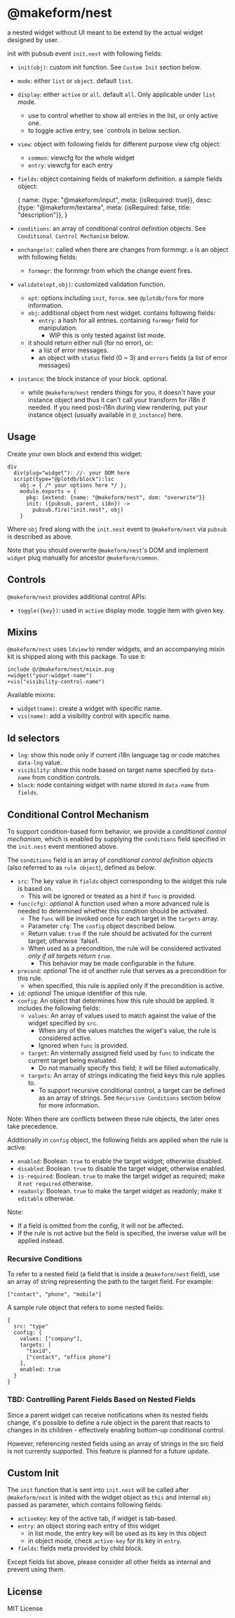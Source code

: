 # @makeform/nest

a nested widget without UI meant to be extend by the actual widget designed by user.

init with pubsub event `init.nest` with following fields:

 - `init(obj)`: custom init function. See `Custom Init` section below.
 - `mode`: either `list` or `object`. default `list`.
 - `display`: either `active` or `all`. default `all`. Only applicable under `list` mode.
   - use to control whether to show all entries in the list, or only active one.
   - to toggle active entry, see `controls in below section.
 - `view`: object with following fields for different purpose view cfg object:
   - `common`: viewcfg for the whole widget
   - `entry`: viewcfg for each entry
 - `fields`: object containing fields of makeform definition. a sample fields object:

    {
      name: {type: "@makeform/input", meta: {isRequired: true}},
      desc: {type: "@makeform/textarea", meta: {isRequired: false, title: "description"}},
    }
 - `conditions`: an array of conditional control definition objects. See `Conditional Control Mechanism` below.
 - `onchange(o)`: called when there are changes from formmgr. `o` is an object with following fields:
   - `formmgr`: the formmgr from which the change event fires.
 - `validate(opt,obj)`: customized validation function.
   - `opt`: options including `init`, `force`. see `@plotdb/form` for more information.
   - `obj`: additional object from nest widget. contains following fields:
     - `entry`: a hash for all entries. containing `formmgr` field for manipulation.
       - WIP this is only tested against list mode.
   - it should return either null (for no error), or:
     - a list of error messages.
     - an object with `status` field (0 ~ 3) and `errors` fields (a list of error messages)
 - `instance`: the block instance of your block. optional.
   - while `@makeform/nest` renders things for you, it doesn't have your instance object and thus
     it can't call your transform for i18n if needed. If you need post-i18n during view rendering,
     put your instance object (usually available in `@_instance`) here.


## Usage

Create your own block and extend this widget:

    div
      div(plug="widget"): //- your DOM here
      script(type="@plotdb/block"):lsc
        obj = { /* your options here */ };
        module.exports = {
          pkg: {extend: {name: "@makeform/nest", dom: "overwrite"}}
          init: ({pubsub, parent, i18n}) ->
            pubsub.fire("init.nest", obj)
        }

Where `obj` fired along with the `init.nest` event to `@makeform/nest` via `pubsub` is described as above.

Note that you should overwrite `@makeform/nest`'s DOM and implement `widget` plug manually for ancestor `@makeform/common`.


## Controls

`@makeform/nest` provides additional control APIs:

 - `toggle({key})`: used in `active` display mode. toggle item with given key.


## Mixins

`@makeform/nest` uses `ldview` to render widgets, and an accompanying mixin kit is shipped along with this package. To use it:

    include @/@makeform/nest/mixin.pug
    +widget("your-widget-name")
    +vis("visibility-control-name")


Available mixins:

 - `widget(name)`: create a widget with specific name.
 - `vis(name)`: add a visibility control with specific name.


## ld selectors

 - `lng`: show this node only if current i18n language tag or code matches `data-lng` value.
 - `visibility`: show this node based on target name specified by `data-name` from condition controls.
 - `block`: node containing widget with name stored in `data-name` from `fields`.


## Conditional Control Mechanism

To support condition-based form behavior, we provide a *conditional control mechanism*, which is enabled by supplying the `conditions` field specified in the `init.nest` event mentioned above.

The `conditions` field is an array of *conditional control definition objects* (also referred to as `rule object`), defined as below:

 - `src`: The key value in `fields` object corresponding to the widget this rule is based on.
   - This will be ignored or treated as a hint if `func` is provided.
 - `func(cfg)`: *optional* A function used when a more advanced rule is needed to determined whether this condition should be activated.
   - The `func` will be invoked once for each target in the `targets` array.
   - Parameter `cfg`: The `config` object described below.
   - Return value: `true` if the rule should be activated for the current target; otherwise `false1.
   - When used as a precondition, the rule will be considered activated *only if all targets return `true`*.
     - This behavior may be made configurable in the future.
 - `precond`: *optional* The id of another rule that serves as a precondition for this rule.
   - when specified, this rule is applied only if the precondition is active.
 - `id`: *optional* The unique identifier of this rule.
 - `config`: An object that determines how this rule should be applied. It includes the following fields:
   - `values`: An array of values used to match against the value of the widget specified by `src`.
     - When any of the values matches the wiget's value, the rule is considered active.
     - Ignored when `func` is provided.
   - `target`: An vinternally assigned field used by `func` to indicate the current target being evaluated.
     - Do not manually specify this field; it will be filled automatically.
   - `targets`: An array of strings indicating the field keys this rule applies to.
     - To support recursive conditional control, a target can be defined as an array of strings. See `Recursive Conditions` section below for more information.

Note: When there are conflicts between these rule objects, the later ones take precedence.

Additionally in `config` object, the following fields are applied when the rule is active:
 - `enabled`: Boolean. `true` to enable the target widget; otherwise disabled.
 - `disabled`: Boolean. `true` to disable the target widget; otherwise enabled.
 - `is-required`: Boolean. `true` to make the target widget as required; make it `not required` otherwise.
 - `readonly`: Boolean. `true` to make the target widget as readonly; make it `editable` otherwise.

Note:
 - If a field is omitted from the config, it will not be affected.
 - If the rule is not active but the field is specified, the inverse value will be applied instead.


### Recursive Conditions

To refer to a nested field (a field that is inside a `@makeform/nest` field), use an array of string representing the path to the target field. For example:

    ["contact", "phone", "mobile"]


A sample rule object that refers to some nested fields:

    {
      src: "type"
      config: {
        values: ["company"],
        targets: [
          "taxid",
          ["contact", "office phone"]
        ],
        enabled: true
      }
    }

### TBD: Controlling Parent Fields Based on Nested Fields

Since a parent widget can receive notifications when its nested fields change, it's possible to define a rule object in the parent that reacts to changes in its children - effectively enabling bottom-up conditional control.

However, referencing nested fields using an array of strings in the src field is not currently supported. This feature is planned for a future update.


## Custom Init

The `init` function that is sent into `init.nest` will be called after `@makeform/nest` is inited with the widget object as `this` and internal `obj` passed as parameter, which contains following fields:

 - `activeKey`: key of the active tab, if widget is tab-based.
 - `entry`: an object storing each entry of this widget
   - in list mode, the entry key will be used as its key in this object
   - in object mode, check `active-key` for its key in `entry`.
 - `fields`: fields meta provided by child block.

Except fields list above, please consider all other fields as internal and prevent using them.


## License

MIT License
